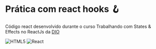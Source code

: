 # Prática com react hooks :hook:

Código react desenvolvido durante o curso Trabalhando com States & Effects no
ReactJs da [DIO](https://www.dio.me)

![HTML5](https://img.shields.io/badge/html5-%23E34F26.svg?style=for-the-badge&logo=html5&logoColor=white)
![React](https://img.shields.io/badge/react-%2320232a.svg?style=for-the-badge&logo=react&logoColor=%2361DAFB)
